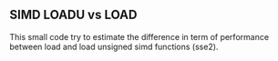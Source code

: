 ## SIMD LOADU vs LOAD

This small code try to estimate the difference in term of performance between load and load unsigned simd functions (sse2).
